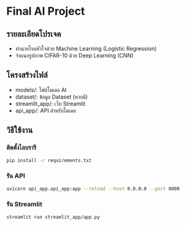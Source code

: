 # Final AI Project

## รายละเอียดโปรเจค
- ทำนายโรคหัวใจด้วย Machine Learning (Logistic Regression)
- จำแนกรูปภาพ CIFAR-10 ด้วย Deep Learning (CNN)

## โครงสร้างไฟล์
- models/: ไฟล์โมเดล AI
- dataset/: ข้อมูล Dataset (หากมี)
- streamlit_app/: เว็บ Streamlit
- api_app/: API สำหรับโมเดล

## วิธีใช้งาน
### ติดตั้งไลบรารี
```bash
pip install -r requirements.txt
```

### รัน API
```bash
uvicorn api_app.api_app:app --reload --host 0.0.0.0 --port 8000
```

### รัน Streamlit
```bash
streamlit run streamlit_app/app.py
```
